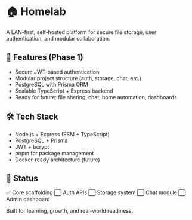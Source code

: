 # 🏠 Homelab

A LAN-first, self-hosted platform for secure file storage, user authentication, and modular collaboration.

## 🚀 Features (Phase 1)
- Secure JWT-based authentication
- Modular project structure (auth, storage, chat, etc.)
- PostgreSQL with Prisma ORM
- Scalable TypeScript + Express backend
- Ready for future: file sharing, chat, home automation, dashboards

## 🛠️ Tech Stack
- Node.js + Express (ESM + TypeScript)
- PostgreSQL + Prisma
- JWT + bcrypt
- pnpm for package management
- Docker-ready architecture (future)

## 📌 Status

✅ Core scaffolding
⬜ Auth APIs
⬜ Storage system
⬜ Chat module
⬜ Admin dashboard


Built for learning, growth, and real-world readiness.
